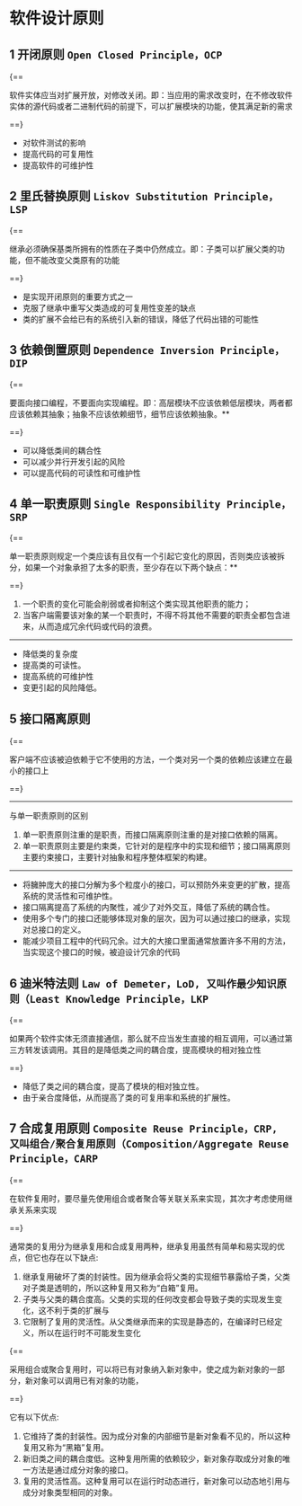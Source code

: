 # 软件设计原则

## 1 开闭原则 `Open Closed Principle，OCP`

{==

软件实体应当对扩展开放，对修改关闭。即：当应用的需求改变时，在不修改软件实体的源代码或者二进制代码的前提下，可以扩展模块的功能，使其满足新的需求

==}

- 对软件测试的影响
- 提高代码的可复用性
- 提高软件的可维护性

## 2 里氏替换原则 `Liskov Substitution Principle，LSP`

{==

继承必须确保基类所拥有的性质在子类中仍然成立。即：子类可以扩展父类的功能，但不能改变父类原有的功能

==}

- 是实现开闭原则的重要方式之一
- 克服了继承中重写父类造成的可复用性变差的缺点
- 类的扩展不会给已有的系统引入新的错误，降低了代码出错的可能性

## 3 依赖倒置原则 `Dependence Inversion Principle，DIP`

{==

要面向接口编程，不要面向实现编程。即：高层模块不应该依赖低层模块，两者都应该依赖其抽象；抽象不应该依赖细节，细节应该依赖抽象。**

==}

- 可以降低类间的耦合性
- 可以减少并行开发引起的风险
- 可以提高代码的可读性和可维护性

## 4 单一职责原则 `Single Responsibility Principle，SRP`

{==

单一职责原则规定一个类应该有且仅有一个引起它变化的原因，否则类应该被拆分，如果一个对象承担了太多的职责，至少存在以下两个缺点：**

==}

1. 一个职责的变化可能会削弱或者抑制这个类实现其他职责的能力；
2. 当客户端需要该对象的某一个职责时，不得不将其他不需要的职责全都包含进来，从而造成冗余代码或代码的浪费。

___

- 降低类的复杂度
- 提高类的可读性。
- 提高系统的可维护性
- 变更引起的风险降低。

## 5 接口隔离原则

{==

客户端不应该被迫依赖于它不使用的方法，一个类对另一个类的依赖应该建立在最小的接口上

==}

___

与单一职责原则的区别

1. 单一职责原则注重的是职责，而接口隔离原则注重的是对接口依赖的隔离。
2. 单一职责原则主要是约束类，它针对的是程序中的实现和细节；接口隔离原则主要约束接口，主要针对抽象和程序整体框架的构建。

___

- 将臃肿庞大的接口分解为多个粒度小的接口，可以预防外来变更的扩散，提高系统的灵活性和可维护性。
- 接口隔离提高了系统的内聚性，减少了对外交互，降低了系统的耦合性。
- 使用多个专门的接口还能够体现对象的层次，因为可以通过接口的继承，实现对总接口的定义。
- 能减少项目工程中的代码冗余。过大的大接口里面通常放置许多不用的方法，当实现这个接口的时候，被迫设计冗余的代码

## 6 迪米特法则 `Law of Demeter，LoD, 又叫作最少知识原则（Least Knowledge Principle，LKP`

{==

如果两个软件实体无须直接通信，那么就不应当发生直接的相互调用，可以通过第三方转发该调用。其目的是降低类之间的耦合度，提高模块的相对独立性

==}

- 降低了类之间的耦合度，提高了模块的相对独立性。
- 由于亲合度降低，从而提高了类的可复用率和系统的扩展性。

## 7 合成复用原则 `Composite Reuse Principle，CRP, 又叫组合/聚合复用原则（Composition/Aggregate Reuse Principle，CARP`

{==

在软件复用时，要尽量先使用组合或者聚合等关联关系来实现，其次才考虑使用继承关系来实现

==}

通常类的复用分为继承复用和合成复用两种，继承复用虽然有简单和易实现的优点，但它也存在以下缺点:

1. 继承复用破坏了类的封装性。因为继承会将父类的实现细节暴露给子类，父类对子类是透明的，所以这种复用又称为“白箱”复用。
2. 子类与父类的耦合度高。父类的实现的任何改变都会导致子类的实现发生变化，这不利于类的扩展与
3. 它限制了复用的灵活性。从父类继承而来的实现是静态的，在编译时已经定义，所以在运行时不可能发生变化

{==

采用组合或聚合复用时，可以将已有对象纳入新对象中，使之成为新对象的一部分，新对象可以调用已有对象的功能，

==}

它有以下优点:

1. 它维持了类的封装性。因为成分对象的内部细节是新对象看不见的，所以这种复用又称为“黑箱”复用。
2. 新旧类之间的耦合度低。这种复用所需的依赖较少，新对象存取成分对象的唯一方法是通过成分对象的接口。
3. 复用的灵活性高。这种复用可以在运行时动态进行，新对象可以动态地引用与成分对象类型相同的对象。

